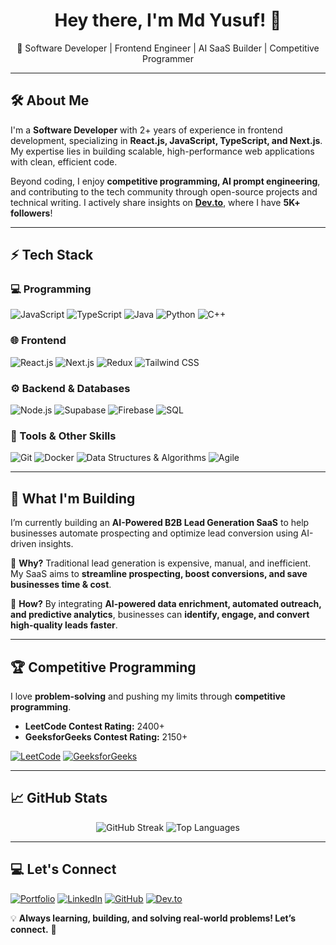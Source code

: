 <h1 align="center">Hey there, I'm Md Yusuf! 👋</h1>

<p align="center">
  🚀 Software Developer | Frontend Engineer | AI SaaS Builder | Competitive Programmer
</p>

---

## 🛠️ About Me  

I'm a **Software Developer** with 2+ years of experience in frontend development, specializing in **React.js, JavaScript, TypeScript, and Next.js**. My expertise lies in building scalable, high-performance web applications with clean, efficient code.  

Beyond coding, I enjoy **competitive programming, AI prompt engineering**, and contributing to the tech community through open-source projects and technical writing. I actively share insights on **[Dev.to](https://dev.to/imyusufakhtar)**, where I have **5K+ followers**!  

---

## ⚡ Tech Stack  

### 💻 Programming  
![JavaScript](https://img.shields.io/badge/JavaScript-F7DF1E?style=flat&logo=javascript&logoColor=black) ![TypeScript](https://img.shields.io/badge/TypeScript-3178C6?style=flat&logo=typescript&logoColor=white) ![Java](https://img.shields.io/badge/Java-007396?style=flat&logo=java&logoColor=white) ![Python](https://img.shields.io/badge/Python-3776AB?style=flat&logo=python&logoColor=white) ![C++](https://img.shields.io/badge/C%2B%2B-00599C?style=flat&logo=c%2B%2B&logoColor=white)  

### 🌐 Frontend  
![React.js](https://img.shields.io/badge/React-61DAFB?style=flat&logo=react&logoColor=black) ![Next.js](https://img.shields.io/badge/Next.js-000000?style=flat&logo=nextdotjs&logoColor=white) ![Redux](https://img.shields.io/badge/Redux-764ABC?style=flat&logo=redux&logoColor=white) ![Tailwind CSS](https://img.shields.io/badge/TailwindCSS-06B6D4?style=flat&logo=tailwindcss&logoColor=white)  

### ⚙ Backend & Databases  
![Node.js](https://img.shields.io/badge/Node.js-339933?style=flat&logo=node.js&logoColor=white) ![Supabase](https://img.shields.io/badge/Supabase-3ECF8E?style=flat&logo=supabase&logoColor=white) ![Firebase](https://img.shields.io/badge/Firebase-FFCA28?style=flat&logo=firebase&logoColor=black) ![SQL](https://img.shields.io/badge/SQL-4479A1?style=flat&logo=sql&logoColor=white)  

### 🔧 Tools & Other Skills  
![Git](https://img.shields.io/badge/Git-F05032?style=flat&logo=git&logoColor=white) ![Docker](https://img.shields.io/badge/Docker-2496ED?style=flat&logo=docker&logoColor=white) ![Data Structures & Algorithms](https://img.shields.io/badge/DS%26A-000000?style=flat&logo=github&logoColor=white) ![Agile](https://img.shields.io/badge/Agile-000000?style=flat&logo=agile&logoColor=white)  

---

## 🚀 What I'm Building  

I’m currently building an **AI-Powered B2B Lead Generation SaaS** to help businesses automate prospecting and optimize lead conversion using AI-driven insights.  

🔹 **Why?** Traditional lead generation is expensive, manual, and inefficient. My SaaS aims to **streamline prospecting, boost conversions, and save businesses time & cost**.  

🔹 **How?** By integrating **AI-powered data enrichment, automated outreach, and predictive analytics**, businesses can **identify, engage, and convert high-quality leads faster**.

---

## 🏆 Competitive Programming  

I love **problem-solving** and pushing my limits through **competitive programming**.  

- **LeetCode Contest Rating:** 2400+
- **GeeksforGeeks Contest Rating:** 2150+

[![LeetCode](https://img.shields.io/badge/LeetCode-FFA116?style=for-the-badge&logo=leetcode&logoColor=black)](https://leetcode.com/imyusufakhtar) [![GeeksforGeeks](https://img.shields.io/badge/GeeksforGeeks-0F9D58?style=for-the-badge&logo=geeksforgeeks&logoColor=white)](https://auth.geeksforgeeks.org/user/imyusufakhtar)  

---

## 📈 GitHub Stats  

<p align="center">
  <img src="https://github-readme-streak-stats.herokuapp.com/?user=imyusufakhtar&theme=radical" alt="GitHub Streak" />
  <img src="https://github-readme-stats.vercel.app/api/top-langs/?username=imyusufakhtar&layout=compact&theme=radical" alt="Top Languages" />
</p>

---

## 💻 Let's Connect  

[![Portfolio](https://img.shields.io/badge/Portfolio-ff6600?style=for-the-badge&logo=firefox&logoColor=white)](https://md-yusuf.netlify.app/) [![LinkedIn](https://img.shields.io/badge/LinkedIn-0A66C2?style=for-the-badge&logo=linkedin&logoColor=white)](https://www.linkedin.com/in/imdyusuf/) [![GitHub](https://img.shields.io/badge/GitHub-181717?style=for-the-badge&logo=github&logoColor=white)](https://github.com/imyusufakhtar) [![Dev.to](https://img.shields.io/badge/Dev.to-0A0A0A?style=for-the-badge&logo=devdotto&logoColor=white)](https://dev.to/imyusufakhtar)  

💡 **Always learning, building, and solving real-world problems! Let’s connect.** 🚀
